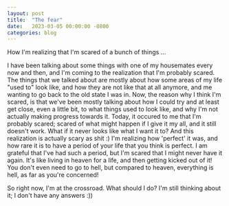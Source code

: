 ```yaml
---
layout: post
title:  "The fear"
date:   2023-03-05 00:00:00 -0800
categories: blog
---
```


How I'm realizing that I'm scared of a bunch of things ...

I have been talking about some things with one of my housemates every now and then, and I'm coming to the realization that I'm probably scared.
The things that we talked about are mostly about how some areas of my life "used to" look like, and how they are not like that at all anymore, and me wanting to go back to the old state I was in. Now, the reason why I think I'm scared, is that we've been mostly talking about how I could try and at least get close, even a little bit, to what things used to look like, and why I'm not actually making progress towards it. Today, it occured to me that I'm probably scared; scared of what might happen if I give it my all, and it still doesn't work. What if it never looks like what I want it to? And this realization is actually scary as shit :) I'm realizing how 'perfect' it was, and how rare it is to have a period of your life that you think is perfect. I am grateful that I've had such a period, but I'm scared that I might never have it again. It's like living in heaven for a life, and then getting kicked out of it! You don't even need to go to hell, but compared to heaven, everything is hell, as far as you're concerned!

So right now, I'm at the crossroad. What should I do? I'm still thinking about it; I don't have any answers :))
